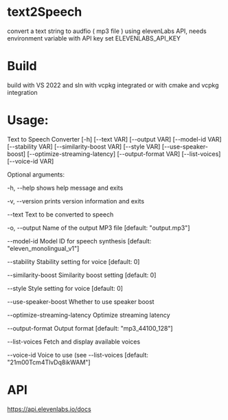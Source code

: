 # text2Speech

convert a text string to audfio ( mp3 file ) using elevenLabs API, needs environment variable with API key set ELEVENLABS_API_KEY


# Build

build with VS 2022 and sln with vcpkg integrated or with cmake and vcpkg integration



# Usage: 

Text to Speech Converter [-h] [--text VAR] [--output VAR] [--model-id VAR] [--stability VAR] [--similarity-boost VAR] [--style VAR] [--use-speaker-boost] [--optimize-streaming-latency] [--output-format VAR] [--list-voices] [--voice-id VAR]

Optional arguments:

  -h, --help                    shows help message and exits
  
  -v, --version                 prints version information and exits
  
  --text                        Text to be converted to speech
  
  -o, --output                  Name of the output MP3 file [default: "output.mp3"]
  
  --model-id                    Model ID for speech synthesis [default: "eleven_monolingual_v1"]
  
  --stability                   Stability setting for voice [default: 0]
  
  --similarity-boost            Similarity boost setting [default: 0]
  
  --style                       Style setting for voice [default: 0]
  
  --use-speaker-boost           Whether to use speaker boost
  
  --optimize-streaming-latency  Optimize streaming latency
  
  --output-format               Output format [default: "mp3_44100_128"]
  
  --list-voices                 Fetch and display available voices
  
  --voice-id                    Voice to use (see --list-voices [default: "21m00Tcm4TlvDq8ikWAM"]
  


# API

  https://api.elevenlabs.io/docs
